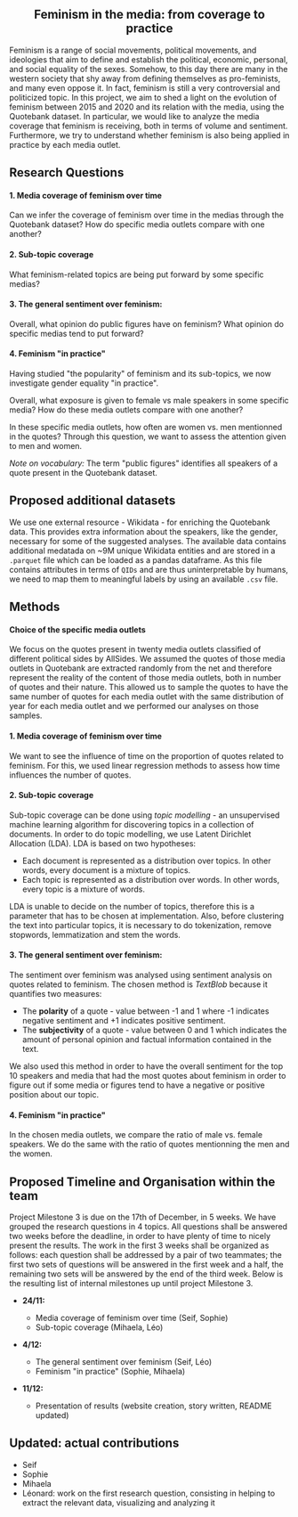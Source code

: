  <h2><center>Feminism in the media: from coverage to practice</center></h2>

 Feminism is a range of social movements, political movements, and ideologies that aim to define and establish the political, economic, personal, and social equality of the sexes. Somehow, to this day there are many in the western society that shy away from defining themselves as pro-feminists, and many even oppose it. In fact, feminism is still a very controversial and politicized topic.
 In this project, we aim to shed a light on the evolution of feminism between 2015 and 2020 and its relation with the media, using the Quotebank dataset. In particular, we would like to analyze the media coverage that feminism is receiving, both in terms of volume and sentiment. Furthermore, we try to understand whether feminism is also being applied in practice by each media outlet.

## Research Questions

#### 1. Media coverage of feminism over time
Can we infer the coverage of feminism over time in the medias through the Quotebank dataset? How do specific media outlets compare with one another?

#### 2. Sub-topic coverage
What feminism-related topics are being put forward by some specific medias?

#### 3. The general sentiment over feminism:
Overall, what opinion do public figures have on feminism? What opinion do specific medias tend to put forward?

#### 4. Feminism "in practice"
Having studied "the popularity" of feminism and its sub-topics, we now investigate gender equality "in practice".

Overall, what exposure is given to female vs male speakers in some specific media? How do these media outlets compare with one another?

In these specific media outlets, how often are women vs. men mentionned in the quotes? Through this question, we want to assess the attention given to men and women.

*Note on vocabulary:*
The term "public figures" identifies all speakers of a quote present in the Quotebank dataset.

## Proposed additional datasets
We use one external resource - Wikidata - for enriching the Quotebank data. This provides extra information about the speakers, like the gender, necessary for some of the suggested analyses. The available data contains additional medatada on ~9M unique Wikidata entities and are stored in a ``.parquet`` file which can be loaded as a pandas dataframe. As this file contains attributes in terms of ``QIDs`` and are thus uninterpretable by humans, we need to map them to meaningful labels by using an available ``.csv`` file.


## Methods
#### Choice of the specific media outlets
We focus on the quotes present in twenty media outlets classified of different political sides by AllSides. We assumed the quotes of those media outlets in Quotebank are extracted randomly from the net and therefore represent the reality of the content of those media outlets, both in number of quotes and their nature. This allowed us to sample the quotes to have the same number of quotes for each media outlet with the same distribution of year for each media outlet and we performed our analyses on those samples.

#### 1. Media coverage of feminism over time
We want to see the influence of time on the proportion of quotes related to feminism. For this, we used linear regression methods to assess how time influences the number of quotes.

#### 2. Sub-topic coverage
Sub-topic coverage can be done using *topic modelling* - an unsupervised machine learning algorithm for discovering topics in a collection of documents. In order to do topic modelling, we use Latent Dirichlet Allocation (LDA). LDA is based on two hypotheses:
- Each document is represented as a distribution over topics. In other words, every document is a mixture of topics.
- Each topic is represented as a distribution over words. In other words, every topic is a mixture of words.

LDA is unable to decide on the number of topics, therefore this is a parameter that has to be chosen at implementation. Also, before clustering the text into particular topics, it is necessary to do tokenization, remove stopwords, lemmatization and stem the words.

#### 3. The general sentiment over feminism:
The sentiment over feminism was analysed using sentiment analysis on quotes related to feminism. The chosen method is *TextBlob* because it quantifies two measures:
- The **polarity** of a quote - value between -1 and 1 where -1 indicates negative sentiment and +1 indicates positive sentiment.
- The **subjectivity** of a quote - value between 0 and 1 which indicates the amount of personal opinion and factual information contained in the text.

We also used this method in order to have the overall sentiment for the top 10 speakers and media that had the most quotes about feminism in order to figure out if some media or figures tend to have a negative or positive position about our topic.


#### 4. Feminism "in practice"
In the chosen media outlets, we compare the ratio of male vs. female speakers. We do the same with the ratio of quotes mentionning the men and the women.


## Proposed Timeline and Organisation within the team
Project Milestone 3 is due on the 17th of December, in 5 weeks. We have grouped the research questions in 4 topics. All questions shall be answered two weeks before the deadline, in order to have plenty of time to nicely present the results. The work in the first 3 weeks shall be organized as follows: each question shall be addressed by a pair of two teammates; the first two sets of questions will be answered in the first week and a half, the remaining two sets will be answered by the end of the third week. Below is the resulting list of internal milestones up until project Milestone 3.

- **24/11:**
    - Media coverage of feminism over time (Seif, Sophie)
    - Sub-topic coverage (Mihaela, Léo)

- **4/12:**
    - The general sentiment over feminism (Seif, Léo)
    - Feminism "in practice" (Sophie, Mihaela)

- **11/12:**
    - Presentation of results (website creation, story written, README updated)

## Updated: actual contributions
- Seif
- Sophie
- Mihaela
- Léonard: work on the first research question, consisting in helping to extract the relevant data, visualizing and analyzing it
